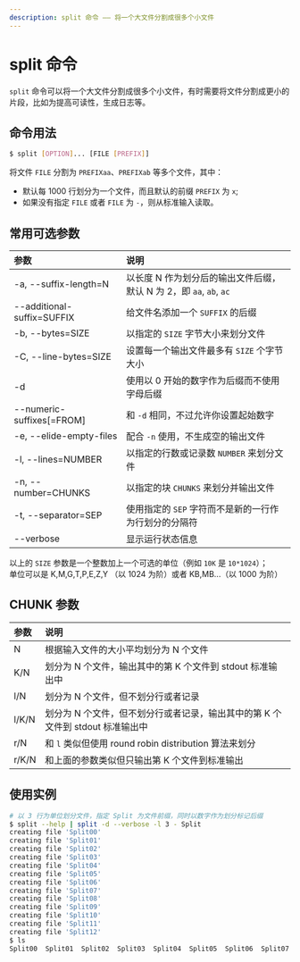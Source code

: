 ```yaml
---
description: split 命令 —— 将一个大文件分割成很多个小文件
---
```


# split 命令

`split` 命令可以将一个大文件分割成很多个小文件，有时需要将文件分割成更小的片段，比如为提高可读性，生成日志等。

## 命令用法

``` bash
$ split [OPTION]... [FILE [PREFIX]]
```

将文件 `FILE` 分割为 `PREFIXaa`、`PREFIXab` 等多个文件，其中：

- 默认每 1000 行划分为一个文件，而且默认的前缀 `PREFIX` 为 `x`;
- 如果没有指定 `FILE` 或者 `FILE` 为 `-`，则从标准输入读取。

## 常用可选参数

| 参数 | 说明 |
|:---|:---|
| -a, --suffix-length=N | 以长度 N 作为划分后的输出文件后缀，默认 N 为 2，即 `aa`, `ab`, `ac` |
| --additional-suffix=SUFFIX | 给文件名添加一个 `SUFFIX` 的后缀 |
| -b, --bytes=SIZE | 以指定的 `SIZE` 字节大小来划分文件 |
| -C, --line-bytes=SIZE | 设置每一个输出文件最多有 `SIZE` 个字节大小 |
| -d | 使用以 0 开始的数字作为后缀而不使用字母后缀 |
| --numeric-suffixes[=FROM] | 和 `-d` 相同，不过允许你设置起始数字 |
| -e, --elide-empty-files | 配合 `-n` 使用，不生成空的输出文件 |
| -l, --lines=NUMBER | 以指定的行数或记录数 `NUMBER` 来划分文件 |
| -n, --number=CHUNKS | 以指定的块 `CHUNKS` 来划分并输出文件 |
| -t, --separator=SEP | 使用指定的 `SEP` 字符而不是新的一行作为行划分的分隔符 |
| --verbose | 显示运行状态信息 |

以上的 `SIZE` 参数是一个整数加上一个可选的单位（例如 `10K` 是 `10*1024`）；  
单位可以是 K,M,G,T,P,E,Z,Y （以 1024 为阶）或者 KB,MB...（以 1000 为阶）

## CHUNK 参数 

| 参数 | 说明 |
|:--- |:---|
| N | 根据输入文件的大小平均划分为 N 个文件 |
| K/N | 划分为 N 个文件，输出其中的第 K 个文件到 stdout 标准输出中 |
| l/N | 划分为 N 个文件，但不划分行或者记录 |
| l/K/N | 划分为 N 个文件，但不划分行或者记录，输出其中的第 K 个文件到 stdout 标准输出中 |
| r/N | 和 `l` 类似但使用 round robin distribution 算法来划分 |
| r/K/N | 和上面的参数类似但只输出第 K 个文件到标准输出 |

## 使用实例

``` bash
# 以 3 行为单位划分文件，指定 Split 为文件前缀，同时以数字作为划分标记后缀
$ split --help | split -d --verbose -l 3 - Split
creating file 'Split00'
creating file 'Split01'
creating file 'Split02'
creating file 'Split03'
creating file 'Split04'
creating file 'Split05'
creating file 'Split06'
creating file 'Split07'
creating file 'Split08'
creating file 'Split09'
creating file 'Split10'
creating file 'Split11'
creating file 'Split12'
$ ls
Split00  Split01  Split02  Split03  Split04  Split05  Split06  Split07  Split08  Split09  Split10  Split11  Split12
```